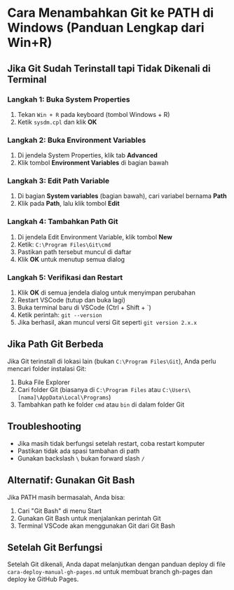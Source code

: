 # Cara Menambahkan Git ke PATH di Windows (Panduan Lengkap dari Win+R)

## Jika Git Sudah Terinstall tapi Tidak Dikenali di Terminal

### Langkah 1: Buka System Properties
1. Tekan `Win + R` pada keyboard (tombol Windows + R)
2. Ketik `sysdm.cpl` dan klik **OK**

### Langkah 2: Buka Environment Variables
1. Di jendela System Properties, klik tab **Advanced**
2. Klik tombol **Environment Variables** di bagian bawah

### Langkah 3: Edit Path Variable
1. Di bagian **System variables** (bagian bawah), cari variabel bernama **Path**
2. Klik pada **Path**, lalu klik tombol **Edit**

### Langkah 4: Tambahkan Path Git
1. Di jendela Edit Environment Variable, klik tombol **New**
2. Ketik: `C:\Program Files\Git\cmd`
3. Pastikan path tersebut muncul di daftar
4. Klik **OK** untuk menutup semua dialog

### Langkah 5: Verifikasi dan Restart
1. Klik **OK** di semua jendela dialog untuk menyimpan perubahan
2. Restart VSCode (tutup dan buka lagi)
3. Buka terminal baru di VSCode (Ctrl + Shift + `)
4. Ketik perintah: `git --version`
5. Jika berhasil, akan muncul versi Git seperti `git version 2.x.x`

## Jika Path Git Berbeda
Jika Git terinstall di lokasi lain (bukan `C:\Program Files\Git`), Anda perlu mencari folder instalasi Git:
1. Buka File Explorer
2. Cari folder Git (biasanya di `C:\Program Files` atau `C:\Users\[nama]\AppData\Local\Programs`)
3. Tambahkan path ke folder `cmd` atau `bin` di dalam folder Git

## Troubleshooting
- Jika masih tidak berfungsi setelah restart, coba restart komputer
- Pastikan tidak ada spasi tambahan di path
- Gunakan backslash `\` bukan forward slash `/`

## Alternatif: Gunakan Git Bash
Jika PATH masih bermasalah, Anda bisa:
1. Cari "Git Bash" di menu Start
2. Gunakan Git Bash untuk menjalankan perintah Git
3. Terminal VSCode akan menggunakan Git dari Git Bash

## Setelah Git Berfungsi
Setelah Git dikenali, Anda dapat melanjutkan dengan panduan deploy di file `cara-deploy-manual-gh-pages.md` untuk membuat branch gh-pages dan deploy ke GitHub Pages.
